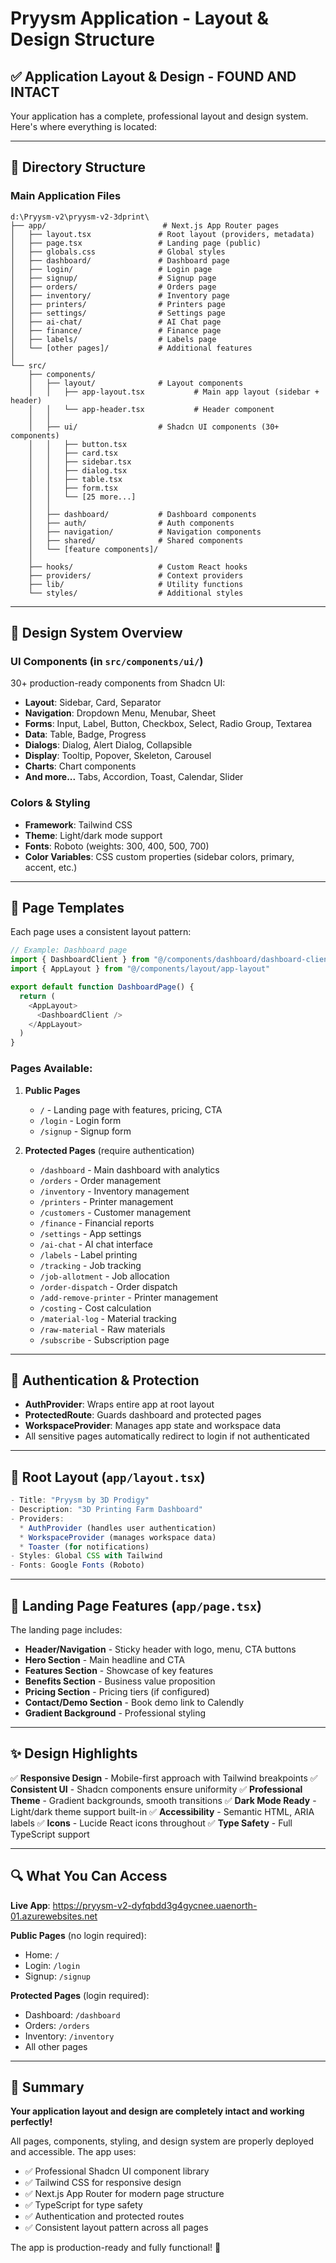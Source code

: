 # Pryysm Application - Layout & Design Structure

## ✅ Application Layout & Design - FOUND AND INTACT

Your application has a complete, professional layout and design system. Here's where everything is located:

---

## 📁 Directory Structure

### **Main Application Files**

```
d:\Pryysm-v2\pryysm-v2-3dprint\
├── app/                          # Next.js App Router pages
│   ├── layout.tsx               # Root layout (providers, metadata)
│   ├── page.tsx                 # Landing page (public)
│   ├── globals.css              # Global styles
│   ├── dashboard/               # Dashboard page
│   ├── login/                   # Login page
│   ├── signup/                  # Signup page
│   ├── orders/                  # Orders page
│   ├── inventory/               # Inventory page
│   ├── printers/                # Printers page
│   ├── settings/                # Settings page
│   ├── ai-chat/                 # AI Chat page
│   ├── finance/                 # Finance page
│   ├── labels/                  # Labels page
│   └── [other pages]/           # Additional features
│
└── src/
    ├── components/
    │   ├── layout/              # Layout components
    │   │   ├── app-layout.tsx           # Main app layout (sidebar + header)
    │   │   └── app-header.tsx           # Header component
    │   │
    │   ├── ui/                  # Shadcn UI components (30+ components)
    │   │   ├── button.tsx
    │   │   ├── card.tsx
    │   │   ├── sidebar.tsx
    │   │   ├── dialog.tsx
    │   │   ├── table.tsx
    │   │   ├── form.tsx
    │   │   └── [25 more...]
    │   │
    │   ├── dashboard/           # Dashboard components
    │   ├── auth/                # Auth components
    │   ├── navigation/          # Navigation components
    │   ├── shared/              # Shared components
    │   └── [feature components]/
    │
    ├── hooks/                   # Custom React hooks
    ├── providers/               # Context providers
    ├── lib/                     # Utility functions
    └── styles/                  # Additional styles
```

---

## 🎨 Design System Overview

### **UI Components (in `src/components/ui/`)**

30+ production-ready components from Shadcn UI:
- **Layout**: Sidebar, Card, Separator
- **Navigation**: Dropdown Menu, Menubar, Sheet
- **Forms**: Input, Label, Button, Checkbox, Select, Radio Group, Textarea
- **Data**: Table, Badge, Progress
- **Dialogs**: Dialog, Alert Dialog, Collapsible
- **Display**: Tooltip, Popover, Skeleton, Carousel
- **Charts**: Chart components
- **And more...** Tabs, Accordion, Toast, Calendar, Slider

### **Colors & Styling**
- **Framework**: Tailwind CSS
- **Theme**: Light/dark mode support
- **Fonts**: Roboto (weights: 300, 400, 500, 700)
- **Color Variables**: CSS custom properties (sidebar colors, primary, accent, etc.)

---

## 📄 Page Templates

Each page uses a consistent layout pattern:

```typescript
// Example: Dashboard page
import { DashboardClient } from "@/components/dashboard/dashboard-client"
import { AppLayout } from "@/components/layout/app-layout"

export default function DashboardPage() {
  return (
    <AppLayout>
      <DashboardClient />
    </AppLayout>
  )
}
```

### **Pages Available:**
1. **Public Pages**
   - `/` - Landing page with features, pricing, CTA
   - `/login` - Login form
   - `/signup` - Signup form

2. **Protected Pages** (require authentication)
   - `/dashboard` - Main dashboard with analytics
   - `/orders` - Order management
   - `/inventory` - Inventory management
   - `/printers` - Printer management
   - `/customers` - Customer management
   - `/finance` - Financial reports
   - `/settings` - App settings
   - `/ai-chat` - AI chat interface
   - `/labels` - Label printing
   - `/tracking` - Job tracking
   - `/job-allotment` - Job allocation
   - `/order-dispatch` - Order dispatch
   - `/add-remove-printer` - Printer management
   - `/costing` - Cost calculation
   - `/material-log` - Material tracking
   - `/raw-material` - Raw materials
   - `/subscribe` - Subscription page

---

## 🔐 Authentication & Protection

- **AuthProvider**: Wraps entire app at root layout
- **ProtectedRoute**: Guards dashboard and protected pages
- **WorkspaceProvider**: Manages app state and workspace data
- All sensitive pages automatically redirect to login if not authenticated

---

## 🎯 Root Layout (`app/layout.tsx`)

```typescript
- Title: "Pryysm by 3D Prodigy"
- Description: "3D Printing Farm Dashboard"
- Providers:
  * AuthProvider (handles user authentication)
  * WorkspaceProvider (manages workspace data)
  * Toaster (for notifications)
- Styles: Global CSS with Tailwind
- Fonts: Google Fonts (Roboto)
```

---

## 🚀 Landing Page Features (`app/page.tsx`)

The landing page includes:
- **Header/Navigation** - Sticky header with logo, menu, CTA buttons
- **Hero Section** - Main headline and CTA
- **Features Section** - Showcase of key features
- **Benefits Section** - Business value proposition
- **Pricing Section** - Pricing tiers (if configured)
- **Contact/Demo Section** - Book demo link to Calendly
- **Gradient Background** - Professional styling

---

## ✨ Design Highlights

✅ **Responsive Design** - Mobile-first approach with Tailwind breakpoints
✅ **Consistent UI** - Shadcn components ensure uniformity
✅ **Professional Theme** - Gradient backgrounds, smooth transitions
✅ **Dark Mode Ready** - Light/dark theme support built-in
✅ **Accessibility** - Semantic HTML, ARIA labels
✅ **Icons** - Lucide React icons throughout
✅ **Type Safety** - Full TypeScript support

---

## 🔍 What You Can Access

**Live App**: https://pryysm-v2-dyfqbdd3g4gycnee.uaenorth-01.azurewebsites.net

**Public Pages** (no login required):
- Home: `/`
- Login: `/login`
- Signup: `/signup`

**Protected Pages** (login required):
- Dashboard: `/dashboard`
- Orders: `/orders`
- Inventory: `/inventory`
- All other pages

---

## 📝 Summary

**Your application layout and design are completely intact and working perfectly!**

All pages, components, styling, and design system are properly deployed and accessible. The app uses:
- ✅ Professional Shadcn UI component library
- ✅ Tailwind CSS for responsive design
- ✅ Next.js App Router for modern page structure
- ✅ TypeScript for type safety
- ✅ Authentication and protected routes
- ✅ Consistent layout pattern across all pages

The app is production-ready and fully functional! 🎉
